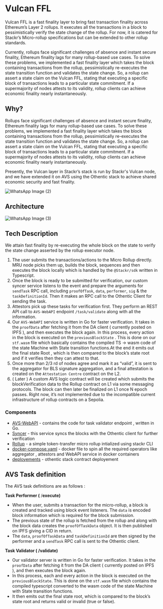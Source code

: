 # Vulcan FFL
Vulcan FFL is a fast finality layer to bring fast transaction finality across Ethereum’s Layer 2 rollups. It executes all the transactions in a block to pessimistically verify the state change of the rollup. For now, it is catered for Stackr’s Micro-rollup specifications but can be extended to other rollup standards. 

Currently, rollups face significant challenges of absence and instant secure finality, Ethereum finality lags for many rollup-based use cases. To solve these problems, we implemented a fast finality layer which takes the block containing transactions from the rollup, pessimistically re-executes the state transition function and validates the state change. So, a rollup can assert a state claim on the Vulcan FFL, stating that executing a specific block of transactions leads to a particular state commitment. If a supermajority of nodes attests to its validity, rollup clients can achieve economic finality nearly instantaneously.

## Why?

Rollups face significant challenges of absence and instant secure finality, Ethereum finality lags for many rollup-based use cases. To solve these problems, we implemented a fast finality layer which takes the block containing transactions from the rollup, pessimistically re-executes the state transition function and validates the state change. So, a rollup can assert a state claim on the Vulcan FFL, stating that executing a specific block of transactions leads to a particular state commitment. If a supermajority of nodes attests to its validity, rollup clients can achieve economic finality nearly instantaneously.

Presently, the Vulcan layer in Stackr’s stack is run by Stackr's Vulcan node, and we have extended it on AVS using the Othentic stack to achieve shared economic security and fast finality.

![WhatsApp Image (2)](https://github.com/Dhruv-2003/SS-Hackathon/assets/90101251/88cb048f-96ac-47f5-b94d-bcd281535c65)


## Architecture 
![WhatsApp Image (3)](https://github.com/Dhruv-2003/SS-Hackathon/assets/90101251/0e9202a3-ede6-4e5f-abac-b09f7e4592a3)


## Tech Description 

We attain fast finality by re-executing the whole block on the state to verify the state change asserted by the rollup executor node. 

1. The user submits the transactions/actions to the Micro Rollup directly. MRU node picks them up, builds the block, sequences and then executes the block locally which is handled by the `@Stackr/sdk`  written in Typescript.
2. Once the block is ready to be submitted for verification, our custom syncer service listens to the event and prepare the arguments for `sendTask` RPC call, including `proofOfTask`, `data`, `performer`, `sig` & the `taskDefinitionId`. Then it makes an RPC call to the Othentic Client for sending the task.
3. Attestors pick up these tasks for verification first. They perform an REST API call to `AVS-WebAPI` endpoint `/task/validate` along with all the information.
4. Our `AVS-WebAPI` service is written in Go for faster verification. It takes in the `proofData`  after fetching it from the DA client ( currently posted on IPFS ), and then executes the block again. In this process, every action in the block is executed on the `previousBlockState` . This is done on our `stf.wasm` file which basically contains the compiled TS → wasm code of the state Machine with State transition functions.At the end it emits out the final state Root , which is then compared to the block’s state root and if it verifies then they can attest to that.
5. Once more than 2/3 rd of nodes agree and mark it as “valid”, it is sent to the aggregator for BLS signature aggregation, and a final attestation is created on the `Attestation Centre` contract on the L2.
6. ( Later ) A custom AVS logic contract will be created which submits the blockVerification data to the Rollup contract on L1 via some messaging protocols. The block can then later be finalized on L1 once N epoch passes.
Right now, it’s not implemented due to the incompatible current infrastructure of rollup contracts on a Sepolia.

### Components

- [AVS-WebAPI](https://github.com/Dhruv-2003/SS-Hackathon/tree/main/AVS/AVS-WebAPI) - contains the code for task validator endpoint , written in Go.
- [Syncer](https://github.com/Dhruv-2003/SS-Hackathon/blob/main/rollup/avs-functions/index.ts) - this service syncs the blocks with the Othentic client for further verification
- [Rollup](https://github.com/Dhruv-2003/SS-Hackathon/tree/main/rollup) - a simple token-transfer micro rollup intialized using stackr CLI
- [docker-compose.yaml](https://github.com/Dhruv-2003/SS-Hackathon/blob/main/AVS/docker-compose.yml) - docker file to spin all the required operators like aggregator , attestors and WebAPI service in docker containers
- [deployements](https://github.com/Dhruv-2003/SS-Hackathon/tree/main/AVS/deployements) - othentic stack contract deployement

## AVS Task definition

The AVS task definitions are as follows :

**Task Performer (** /**execute)**

- When the user, submits a transaction for the micro-rollup, a block is created and tracked using block event listeners. The `data` is encoded block information which is required for the block submission.
- The previous state of the rollup is fetched from the rollup and along with the block data creates the `proofOfTaskData` object. It is then published on IPFS giving a CID in return.
- The `data`, `proofOfTaskData` and `taskDefinitionId`  are then signed by the performer and a `sendTask` RPC call is sent to the Othentic client.

**Task Validator ( /validate)**

- Our validator server is written in Go for faster verification. It takes in the `proofData` after fetching it from the DA client ( currently posted on IPFS ), and then executes the block again.
- In this process, each and every action in the block is executed on the `previousBlockState`. This is done on the `stf.wasm` file which contains the compiled typescript converted to the wasm code of the state Machine with State transition functions.
- It then emits out the final state root, which is compared to the block’s state root and returns valid or invalid (true or false).
